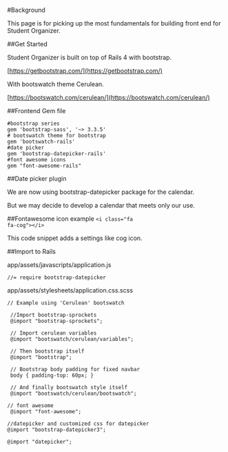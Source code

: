 #Background

This page is for picking up the most fundamentals for building front end for Student Organizer.




##Get Started

Student Organizer is built on top of Rails 4 with bootstrap.

[https://getbootstrap.com/](https://getbootstrap.com/)

With bootswatch theme Cerulean.

[https://bootswatch.com/cerulean/](https://bootswatch.com/cerulean/)




##Frontend Gem file

<pre><code>#bootstrap series
gem 'bootstrap-sass', '~> 3.3.5'
# bootswatch theme for bootstrap
gem 'bootswatch-rails'
#date picker
gem 'bootstrap-datepicker-rails'
#font awesome icons
gem "font-awesome-rails"
</code></pre>




##Date picker plugin

We are now using bootstrap-datepicker package for the calendar.

But we may decide to develop a calendar that meets only our use.




##Fontawesome icon example
<code>&lt;i class=&quot;fa fa-cog&quot;&gt;&lt;/i&gt;</code>

This code snippet adds a settings like cog icon.

##Import to Rails

app/assets/javascripts/application.js

<pre><code>//= require bootstrap-datepicker</code></pre>

app/assets/stylesheets/application.css.scss

<pre><code>// Example using 'Cerulean' bootswatch

 //Import bootstrap-sprockets
 @import &quot;bootstrap-sprockets&quot;;

 // Import cerulean variables
 @import &quot;bootswatch/cerulean/variables&quot;;

 // Then bootstrap itself
 @import &quot;bootstrap&quot;;

 // Bootstrap body padding for fixed navbar
 body { padding-top: 60px; }

 // And finally bootswatch style itself
 @import &quot;bootswatch/cerulean/bootswatch&quot;;

// font awesome
 @import &quot;font-awesome&quot;;

//datepicker and customized css for datepicker
@import &quot;bootstrap-datepicker3&quot;;

@import &quot;datepicker&quot;;</code></pre>
